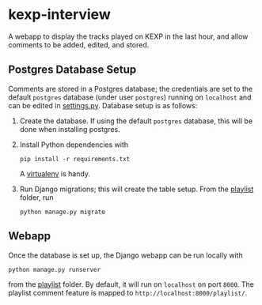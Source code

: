 # kexp-interview

A webapp to display the tracks played on KEXP in the last hour, and allow
comments to be added, edited, and stored.

## Postgres Database Setup

Comments are stored in a Postgres database; the credentials are set to the
default `postgres` database (under user `postgres`) running on `localhost` and
can be edited in [settings.py](../blob/master/playlist/settings.py). Database
setup is as follows:

1. Create the database. If using the default `postgres` database, this will be
   done when installing postgres.

2. Install Python dependencies with
   ```
   pip install -r requirements.txt
   ```
   A [virtualenv](https://virtualenv.pypa.io/en/latest/) is handy.

3. Run Django migrations; this will create the table setup. From the
   [playlist](../blob/master/playlist/) folder, run
   ```
   python manage.py migrate
   ```

## Webapp

Once the database is set up, the Django webapp can be run locally with
```
python manage.py runserver
```
from the [playlist](../blob/master/playlist/) folder. By default, it will
run on `localhost` on port `8000`. The playlist comment feature is mapped to
`http://localhost:8000/playlist/`.
